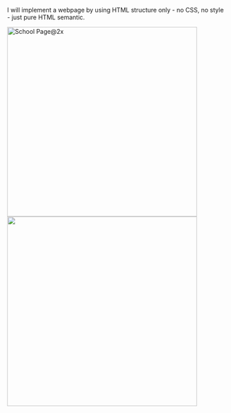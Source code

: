 I will implement a webpage by using HTML structure only - no CSS, no style - just pure HTML semantic.

<img width="440" alt="School Page@2x" src="https://github.com/hend-moustafa18/alx_html_css/assets/149154336/8108b04d-9566-4521-bf1b-3f0fc98c131c">

<img width="440" src="https://s3.amazonaws.com/alx-intranet.hbtn.io/uploads/medias/2021/4/97c8976d2ff5ff1871d7a0815b72773379df6acb.jpg?X-Amz-Algorithm=AWS4-HMAC-SHA256&X-Amz-Credential=AKIARDDGGGOUSBVO6H7D%2F20231115%2Fus-east-1%2Fs3%2Faws4_request&X-Amz-Date=20231115T134333Z&X-Amz-Expires=86400&X-Amz-SignedHeaders=host&X-Amz-Signature=75302e7effb05f641248d4204a888b11f1abe05835a6ab0823d4dffde3accf28">
